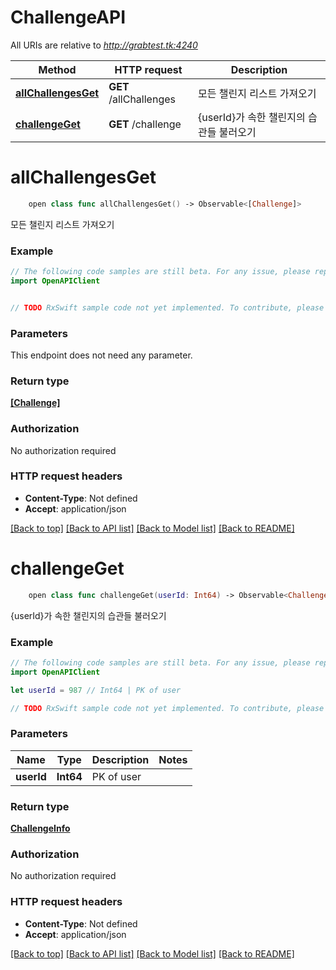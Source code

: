 # ChallengeAPI

All URIs are relative to *http://grabtest.tk:4240*

Method | HTTP request | Description
------------- | ------------- | -------------
[**allChallengesGet**](ChallengeAPI.md#allchallengesget) | **GET** /allChallenges | 모든 챌린지 리스트 가져오기
[**challengeGet**](ChallengeAPI.md#challengeget) | **GET** /challenge | {userId}가 속한 챌린지의 습관들 불러오기


# **allChallengesGet**
```swift
    open class func allChallengesGet() -> Observable<[Challenge]>
```

모든 챌린지 리스트 가져오기

### Example 
```swift
// The following code samples are still beta. For any issue, please report via http://github.com/OpenAPITools/openapi-generator/issues/new
import OpenAPIClient


// TODO RxSwift sample code not yet implemented. To contribute, please open a ticket via http://github.com/OpenAPITools/openapi-generator/issues/new
```

### Parameters
This endpoint does not need any parameter.

### Return type

[**[Challenge]**](Challenge.md)

### Authorization

No authorization required

### HTTP request headers

 - **Content-Type**: Not defined
 - **Accept**: application/json

[[Back to top]](#) [[Back to API list]](../README.md#documentation-for-api-endpoints) [[Back to Model list]](../README.md#documentation-for-models) [[Back to README]](../README.md)

# **challengeGet**
```swift
    open class func challengeGet(userId: Int64) -> Observable<ChallengeInfo>
```

{userId}가 속한 챌린지의 습관들 불러오기

### Example 
```swift
// The following code samples are still beta. For any issue, please report via http://github.com/OpenAPITools/openapi-generator/issues/new
import OpenAPIClient

let userId = 987 // Int64 | PK of user

// TODO RxSwift sample code not yet implemented. To contribute, please open a ticket via http://github.com/OpenAPITools/openapi-generator/issues/new
```

### Parameters

Name | Type | Description  | Notes
------------- | ------------- | ------------- | -------------
 **userId** | **Int64** | PK of user | 

### Return type

[**ChallengeInfo**](ChallengeInfo.md)

### Authorization

No authorization required

### HTTP request headers

 - **Content-Type**: Not defined
 - **Accept**: application/json

[[Back to top]](#) [[Back to API list]](../README.md#documentation-for-api-endpoints) [[Back to Model list]](../README.md#documentation-for-models) [[Back to README]](../README.md)

